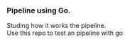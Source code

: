 ### Pipeline using Go.
Studing how it works the pipeline.  
Use this repo to test an pipeline with go

